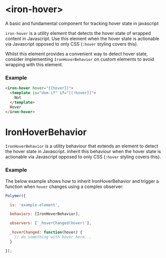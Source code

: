 # \<iron-hover\>

A basic and fundamental component for tracking hover state in javascript

`iron-hover` is a utility element that detects the hover state of wrapped content in
Javascript. Use this element when the hover state is actionable via Javascript opposed
to only CSS (`:hover` styling covers this).

Whilst this element provides a convenient way to detect hover state, consider
implementing `IronHoverBehavior` on custom elements to avoid wrapping with
this element.

### Example

```html
<iron-hover hover="{{hover}}">
  <template is="dom-if" if="[[!hover]]">
    Not
  </template>
  Hover
</iron-hover>
```

# IronHoverBehavior
`IronHoverBehavior` is a utility behaviour that extends an element to detect the hover
state in Javascript. Inherit this behaviour when the hover state is actionable via
Javascript opposed to only CSS (`:hover` styling covers this).

### Example

The below example shows how to inherit IronHoverBehavior and trigger a function when
`hover` changes using a complex observer:

```javascript
Polymer({

  is: 'example-element',

  behaviors: [IronHoverBehavior],

  observers: ['_hoverChanged(hover)'],

  _hoverChanged: function(hover) {
    // do something with hover here...
  }

});
```
